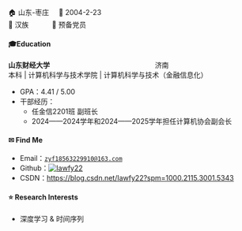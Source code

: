 🏠 山东-枣庄 &nbsp; &nbsp; 📅 2004-2-23  
🎡 汉族 &nbsp; &nbsp;&nbsp;&nbsp; &nbsp;&nbsp; &nbsp;&nbsp;🚩 预备党员

#### 🎓Education  
**山东财经大学** &nbsp; &nbsp; &nbsp; &nbsp; &nbsp;&nbsp;&nbsp; &nbsp;&nbsp; &nbsp;&nbsp; &nbsp;&nbsp; &nbsp;&nbsp; &nbsp;&nbsp; &nbsp;&nbsp; &nbsp;&nbsp; &nbsp;&nbsp; &nbsp;&nbsp; &nbsp;&nbsp; &nbsp;&nbsp;&nbsp;&nbsp;&nbsp;&nbsp;&nbsp;&nbsp;&nbsp;&nbsp;&nbsp;济南<br>
本科     |     计算机科学与技术学院     |     计算机科学与技术（金融信息化）

- GPA：4.41 / 5.00
- 干部经历：
  - 任金信2201班 副班长
  - 2024——2024学年和2024——2025学年担任计算机协会副会长
 
#### ✉ Find Me
- Email：<code>zyf18563229910@163.com</code>
- Github：[![Iawfy22](https://img.shields.io/badge/Iawfy22-github-blue?logo=github)](https://github.com/Iawfy22)
- CSDN：https://blog.csdn.net/Iawfy22?spm=1000.2115.3001.5343

#### ⭐ Research Interests  
- 深度学习 & 时间序列
